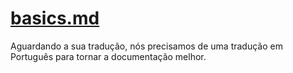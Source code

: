 # [basics.md](/guide/basics.md)

Aguardando a sua tradução, nós precisamos de uma tradução em Português para tornar a documentação melhor.
